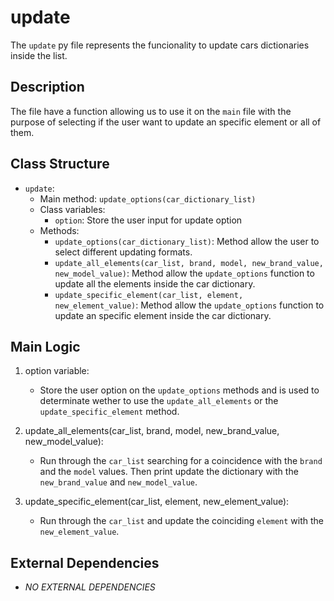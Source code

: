 # update

The `update` py file represents the funcionality to update cars dictionaries inside the list.

## Description

The file have a function allowing us to use it on the `main` file with the purpose of selecting if the user want to update an specific element or all of them.

## Class Structure

- `update`:
  - Main method: `update_options(car_dictionary_list)`
  - Class variables:
    - `option`: Store the user input for update option
  - Methods:
    - `update_options(car_dictionary_list)`: Method allow the user to select different updating formats.
    - `update_all_elements(car_list, brand, model, new_brand_value, new_model_value)`: Method allow the `update_options` function to update all the elements inside the car dictionary.
    - `update_specific_element(car_list, element, new_element_value)`: Method allow the `update_options` function to update an specific element inside the car dictionary.

## Main Logic

1. option variable:
   - Store the user option on the `update_options` methods and is used to determinate wether to use the `update_all_elements` or the `update_specific_element` method.

2. update_all_elements(car_list, brand, model, new_brand_value, new_model_value):
   - Run through the `car_list` searching for a coincidence with the `brand` and the `model` values. Then print update the dictionary with the `new_brand_value` and `new_model_value`.

3. update_specific_element(car_list, element, new_element_value):
    - Run through the `car_list` and update the coinciding `element` with the `new_element_value`.

## External Dependencies

- *NO EXTERNAL DEPENDENCIES*
